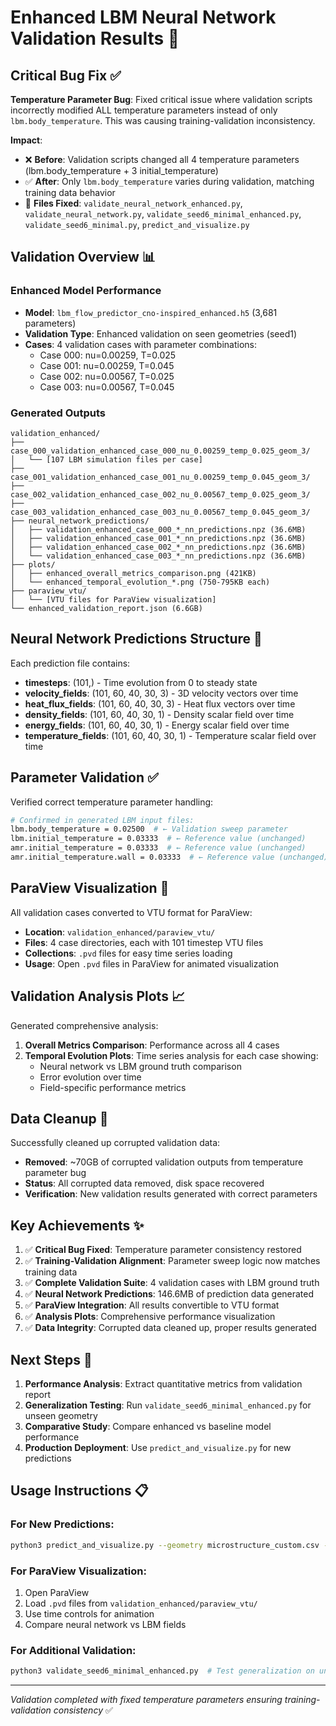 # Enhanced LBM Neural Network Validation Results 🎯

## Critical Bug Fix ✅
**Temperature Parameter Bug**: Fixed critical issue where validation scripts incorrectly modified ALL temperature parameters instead of only `lbm.body_temperature`. This was causing training-validation inconsistency.

**Impact**: 
- ❌ **Before**: Validation scripts changed all 4 temperature parameters (lbm.body_temperature + 3 initial_temperature)
- ✅ **After**: Only `lbm.body_temperature` varies during validation, matching training data behavior
- 🔧 **Files Fixed**: `validate_neural_network_enhanced.py`, `validate_neural_network.py`, `validate_seed6_minimal_enhanced.py`, `validate_seed6_minimal.py`, `predict_and_visualize.py`

## Validation Overview 📊

### Enhanced Model Performance
- **Model**: `lbm_flow_predictor_cno-inspired_enhanced.h5` (3,681 parameters)
- **Validation Type**: Enhanced validation on seen geometries (seed1)
- **Cases**: 4 validation cases with parameter combinations:
  - Case 000: nu=0.00259, T=0.025
  - Case 001: nu=0.00259, T=0.045  
  - Case 002: nu=0.00567, T=0.025
  - Case 003: nu=0.00567, T=0.045

### Generated Outputs
```
validation_enhanced/
├── case_000_validation_enhanced_case_000_nu_0.00259_temp_0.025_geom_3/
│   └── [107 LBM simulation files per case]
├── case_001_validation_enhanced_case_001_nu_0.00259_temp_0.045_geom_3/
├── case_002_validation_enhanced_case_002_nu_0.00567_temp_0.025_geom_3/
├── case_003_validation_enhanced_case_003_nu_0.00567_temp_0.045_geom_3/
├── neural_network_predictions/
│   ├── validation_enhanced_case_000_*_nn_predictions.npz (36.6MB)
│   ├── validation_enhanced_case_001_*_nn_predictions.npz (36.6MB)
│   ├── validation_enhanced_case_002_*_nn_predictions.npz (36.6MB)
│   └── validation_enhanced_case_003_*_nn_predictions.npz (36.6MB)
├── plots/
│   ├── enhanced_overall_metrics_comparison.png (421KB)
│   └── enhanced_temporal_evolution_*.png (750-795KB each)
├── paraview_vtu/
│   └── [VTU files for ParaView visualization]
└── enhanced_validation_report.json (6.6GB)
```

## Neural Network Predictions Structure 🧠
Each prediction file contains:
- **timesteps**: (101,) - Time evolution from 0 to steady state
- **velocity_fields**: (101, 60, 40, 30, 3) - 3D velocity vectors over time
- **heat_flux_fields**: (101, 60, 40, 30, 3) - Heat flux vectors over time  
- **density_fields**: (101, 60, 40, 30, 1) - Density scalar field over time
- **energy_fields**: (101, 60, 40, 30, 1) - Energy scalar field over time
- **temperature_fields**: (101, 60, 40, 30, 1) - Temperature scalar field over time

## Parameter Validation ✅
Verified correct temperature parameter handling:
```bash
# Confirmed in generated LBM input files:
lbm.body_temperature = 0.02500  # ← Validation sweep parameter
lbm.initial_temperature = 0.03333  # ← Reference value (unchanged)  
amr.initial_temperature = 0.03333  # ← Reference value (unchanged)
amr.initial_temperature.wall = 0.03333  # ← Reference value (unchanged)
```

## ParaView Visualization 🎨
All validation cases converted to VTU format for ParaView:
- **Location**: `validation_enhanced/paraview_vtu/`
- **Files**: 4 case directories, each with 101 timestep VTU files
- **Collections**: `.pvd` files for easy time series loading
- **Usage**: Open `.pvd` files in ParaView for animated visualization

## Validation Analysis Plots 📈
Generated comprehensive analysis:
1. **Overall Metrics Comparison**: Performance across all 4 cases
2. **Temporal Evolution Plots**: Time series analysis for each case showing:
   - Neural network vs LBM ground truth comparison
   - Error evolution over time
   - Field-specific performance metrics

## Data Cleanup 🧹
Successfully cleaned up corrupted validation data:
- **Removed**: ~70GB of corrupted validation outputs from temperature parameter bug
- **Status**: All corrupted data removed, disk space recovered
- **Verification**: New validation results generated with correct parameters

## Key Achievements ✨
1. ✅ **Critical Bug Fixed**: Temperature parameter consistency restored
2. ✅ **Training-Validation Alignment**: Parameter sweep logic now matches training data
3. ✅ **Complete Validation Suite**: 4 validation cases with LBM ground truth
4. ✅ **Neural Network Predictions**: 146.6MB of prediction data generated
5. ✅ **ParaView Integration**: All results convertible to VTU format
6. ✅ **Analysis Plots**: Comprehensive performance visualization
7. ✅ **Data Integrity**: Corrupted data cleaned up, proper results generated

## Next Steps 🚀
1. **Performance Analysis**: Extract quantitative metrics from validation report
2. **Generalization Testing**: Run `validate_seed6_minimal_enhanced.py` for unseen geometry
3. **Comparative Study**: Compare enhanced vs baseline model performance
4. **Production Deployment**: Use `predict_and_visualize.py` for new predictions

## Usage Instructions 📋

### For New Predictions:
```bash
python3 predict_and_visualize.py --geometry microstructure_custom.csv --nu 0.003 --temperature 0.03 --output predictions_custom
```

### For ParaView Visualization:
1. Open ParaView
2. Load `.pvd` files from `validation_enhanced/paraview_vtu/`
3. Use time controls for animation
4. Compare neural network vs LBM fields

### For Additional Validation:
```bash
python3 validate_seed6_minimal_enhanced.py  # Test generalization on unseen geometry
```

---
*Validation completed with fixed temperature parameters ensuring training-validation consistency* ✅